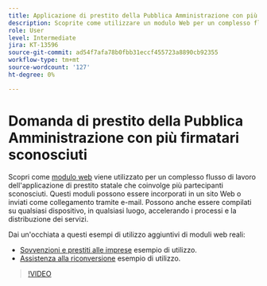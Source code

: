 ```yaml
---
title: Applicazione di prestito della Pubblica Amministrazione con più firmatari sconosciuti
description: Scoprite come utilizzare un modulo Web per un complesso flusso di lavoro relativo a un’applicazione di prestito statale che coinvolge più partecipanti sconosciuti
role: User
level: Intermediate
jira: KT-13596
source-git-commit: ad54f7afa78b0fbb31eccf455723a8890cb92355
workflow-type: tm+mt
source-wordcount: '127'
ht-degree: 0%

---
```


# Domanda di prestito della Pubblica Amministrazione con più firmatari sconosciuti

Scopri come [modulo web](../sign-advanced-users/webform.md) viene utilizzato per un complesso flusso di lavoro dell&#39;applicazione di prestito statale che coinvolge più partecipanti sconosciuti. Questi moduli possono essere incorporati in un sito Web o inviati come collegamento tramite e-mail. Possono anche essere compilati su qualsiasi dispositivo, in qualsiasi luogo, accelerando i processi e la distribuzione dei servizi.

Dai un&#39;occhiata a questi esempi di utilizzo aggiuntivi di moduli web reali:

* [Sovvenzioni e prestiti alle imprese](https://experienceleague.adobe.com/docs/document-cloud-learn/sign-learning-hub/expand/recipes/gov/usecasegovgrants.html?lang=en) esempio di utilizzo.
* [Assistenza alla riconversione](https://experienceleague.adobe.com/docs/document-cloud-learn/sign-learning-hub/expand/recipes/gov/usecasegovreemployment.html?lang=en) esempio di utilizzo.

>[!VIDEO](https://video.tv.adobe.com/v/3421619?quality=12&learn=on&hidetitle=true)
